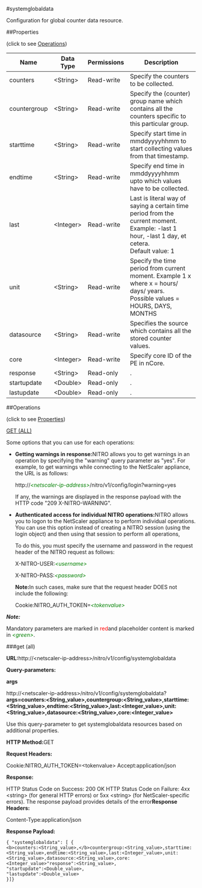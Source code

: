 #systemglobaldata

Configuration for global counter data resource.


##Properties 
<span>(click to see [Operations](#opera))</span>


<table><thead><tr><th>Name</th><th>Data Type</th><th>Permissions</th><th>Description</th></tr></thead><tbody><tr><td>counters</td><td>&lt;String></td><td>Read-write</td><td>Specify the counters to be collected.</td></tr><tr><td>countergroup</td><td>&lt;String></td><td>Read-write</td><td>Specify the (counter) group name which contains all the counters specific to this particular group.</td></tr><tr><td>starttime</td><td>&lt;String></td><td>Read-write</td><td>Specify start time in mmddyyyyhhmm to start collecting values from that timestamp.</td></tr><tr><td>endtime</td><td>&lt;String></td><td>Read-write</td><td>Specify end time in mmddyyyyhhmm upto which values have to be collected.</td></tr><tr><td>last</td><td>&lt;Integer></td><td>Read-write</td><td>Last is literal way of saying a certain time period from the current moment. Example: -last 1 hour, -last 1 day, et cetera.<br>Default value: 1</td></tr><tr><td>unit</td><td>&lt;String></td><td>Read-write</td><td>Specify the time period from current moment. Example 1 x where x = hours/ days/ years.<br>Possible values = HOURS, DAYS, MONTHS</td></tr><tr><td>datasource</td><td>&lt;String></td><td>Read-write</td><td>Specifies the source which contains all the stored counter values.</td></tr><tr><td>core</td><td>&lt;Integer></td><td>Read-write</td><td>Specify core ID of the PE in nCore.</td></tr><tr><td>response</td><td>&lt;String></td><td>Read-only</td><td>.</td></tr><tr><td>startupdate</td><td>&lt;Double></td><td>Read-only</td><td>.</td></tr><tr><td>lastupdate</td><td>&lt;Double></td><td>Read-only</td><td>.</td></tr></tbody></table>
##Operations 
<span>(click to see [Properties](#prope))</span>


[GET (ALL)](#get-)


Some options that you can use for each operations:
<ul><li><p><b>Getting warnings in response:</b>NITRO allows you to get warnings in an operation by specifying the "warning" query parameter as "yes". For example, to get warnings while connecting to the NetScaler appliance, the URL is as follows:</p><p>http://<span style="color:green;font-style:italic;">&lt;netscaler-ip-address&gt;</span>/nitro/v1/config/login?warning=yes</p><p>If any, the warnings are displayed in the response payload with the HTTP code "209 X-NITRO-WARNING".</p></li><li><p><b>Authenticated access for individual NITRO operations:</b>NITRO allows you to logon to the NetScaler appliance to perform individual operations. You can use this option instead of creating a NITRO session (using the login object) and then using that session to perform all operations,</p><p>To do this, you must specify the username and password in the request header of the NITRO request as follows:</p><p>X-NITRO-USER:<span style="color:green;font-style:italic;">&lt;username&gt;</span></p><p>X-NITRO-PASS:<span style="color:green;font-style:italic;">&lt;password&gt;</span></p><p><b>Note:</b>In such cases, make sure that the request header DOES not include the following:</p><p>Cookie:NITRO_AUTH_TOKEN=<span style="color:green;font-style:italic;">&lt;tokenvalue&gt;</span></p></li></ul>



***Note:*** 
Mandatory parameters are marked in <span style="color:#FF0000;">red</span>and placeholder content is marked in <span style="color:green;font-style:italic">&lt;green&gt;</span>.

###get (all)



<b>URL:</b>http://&lt;netscaler-ip-address&gt;/nitro/v1/config/systemglobaldata
<b>Query-parameters:</b>
<b>args</b>
http://&lt;netscaler-ip-address&gt;/nitro/v1/config/systemglobaldata?<b>args=<b>counters:&lt;String_value&gt;,</b>countergroup:&lt;String_value&gt;,starttime:&lt;String_value&gt;,endtime:&lt;String_value&gt;,last:&lt;Integer_value&gt;,unit:&lt;String_value&gt;,datasource:&lt;String_value&gt;,core:&lt;Integer_value&gt;</b>
Use this query-parameter to get systemglobaldata resources based on additional properties.



<b>HTTP Method:</b>GET
<b>Request Headers:</b>

Cookie:NITRO_AUTH_TOKEN=&lt;tokenvalue&gt;Accept:application/json

<b>Response:</b>
HTTP Status Code on Success: 200 OKHTTP Status Code on Failure: 4xx &lt;string&gt; (for general HTTP errors) or 5xx &lt;string&gt; (for NetScaler-specific errors). The response payload provides details of the error<b>Response Headers:</b>

Content-Type:application/json

<b>Response Payload: </b>```{ "systemglobaldata": [ {<b>counters:<String_value>,</b>countergroup:<String_value>,starttime:<String_value>,endtime:<String_value>,last:<Integer_value>,unit:<String_value>,datasource:<String_value>,core:<Integer_value>"response":<String_value>,"startupdate":<Double_value>,"lastupdate":<Double_value>}]}```



